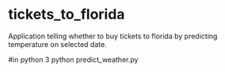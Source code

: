 # tickets_to_florida
Application telling whether to buy tickets to florida by predicting temperature on selected date.

#in python 3
python predict_weather.py <year> <month> <date> <temp>